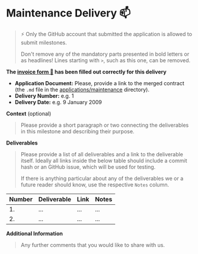 # Maintenance Delivery :mailbox:

> ⚡ Only the GitHub account that submitted the application is allowed to submit milestones.
>
> Don't remove any of the mandatory parts presented in bold letters or as headlines! Lines starting with `>`, such as this one, can be removed.

**The [invoice form :pencil:](https://docs.google.com/forms/d/e/1FAIpQLSfmNYaoCgrxyhzgoKQ0ynQvnNRoTmgApz9NrMp-hd8mhIiO0A/viewform) has been filled out correctly for this delivery**

- **Application Document:** Please, provide a link to the merged contract (the `.md` file in the [applications/maintenance](https://github.com/w3f/Grants-Program/tree/master/applications/maintenance) directory).
- **Delivery Number:** e.g. 1
- **Delivery Date:** e.g. 9 January 2009

**Context** (optional)

> Please provide a short paragraph or two connecting the deliverables in this milestone and describing their purpose.

**Deliverables**

> Please provide a list of all deliverables and a link to the deliverable itself. Ideally all links inside the below table should include a commit hash or an GitHub issue, which will be used for testing.
>
> If there is anything particular about any of the deliverables we or a future reader should know, use the respective `Notes` column.

| Number | Deliverable | Link | Notes |
| ------ | ----------- | ---- | ----- |
| 1.     | ...         | ...  | ...   |
| 2.     | ...         | ...  | ...   |

**Additional Information**

> Any further comments that you would like to share with us.
